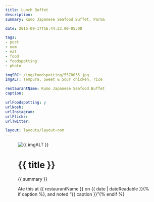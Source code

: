 ```yaml
---
title: Lunch Buffet
description: 
summary: Kumo Japanese Seafood Buffet, Parma

date: 2015-09-17T16:44:23.00-05:00

tags:
- post
- nom
- eat
- food
- foodspotting
- photo

imgSRC: /img/foodspotting/5578035.jpg
imgALT: Tempura, Sweet & Sour chicken, rice

restaurantName: Kumo Japanese Seafood Buffet
caption: 

urlFoodspotting: y
urlNosh: 
urlInstagram: 
urlFlickr:
urlTwitter: 

layout: layouts/layout-nom
---
```

<figure class="nom">
	<img class="u-photo img-border" src="{{ imgSRC }}" alt="{{ imgALT }}">
	<figcaption>
		<h1 class="title p-name">{{ title }}</h1>
		<p class="summary">{{ summary }}</p>
		<p>Ate this at {{ restaurantName }} on <time class="dt-published" datetime="{{ date | dateIso }}">{{ date | dateReadable }}</time>{% if caption %}, and noted <q class="">{{ caption }}</q>{% endif %}
	</figcaption>
</figure>